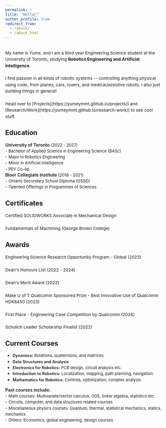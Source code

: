 ```yaml
---
permalink: /
title: "Hello👋"
author_profile: true
redirect_from: 
  - /about/
  - /about.html
---
```

<br>
<span style="line-height: 1.5; font-size: 0.97em">
  My name is Yume, and I am a third year Engineering Science student at the University of Toronto, studying <strong>Robotics Engineering and Artificial Intelligence</strong>. <br>
  <br>
  I find passion in all kinds of robotic systems -- controlling anything physical using code, from planes, cars, rovers, and medical/assistive robots. I also just building things in general!<br>
  <br>
  Head over to [Projects](https://yumeymmt.github.io/projects/) and [Research/Work](https://yumeymmt.github.io/research-work/) to see cool stuff.
</span>

<br>

Education
------
<div style="margin-bottom: 2px;">
  <span style="font-weight: 600;">University of Toronto</span><span style="font-size: 0.93em;"> (2022 - 2027)</span>
</div>
- <span style="font-size: 0.92em; line-height:1.5;">Bachelor of Applied Science in Engineering Science (BASc)</span><br>
- <span style="font-size: 0.92em; line-height:1.5;">Major in Robotics Engineering</span><br>
- <span style="font-size: 0.92em; line-height:1.5;">Minor in Artificial Intelligence</span><br>
- <span style="font-size: 0.92em; line-height:1.5; margin-bottom: 10px;">PEY Co-op</span>

<div style="margin-bottom: 2px;">
  <span style="font-weight: 600;">Bloor Collegiate Institute</span><span style="font-size: 0.93em;"> (2018 - 2021)</span>
</div>
- <span style="font-size: 0.92em; line-height:1.5;">Ontario Secondary School Diploma (OSSD)</span><br>
- <span style="font-size: 0.92em; line-height:1.5;">Talented Offerings in Programmes of Sciences</span><br>

<div style="margin-bottom: 5px;"></div>

Certificates
------
<span style="line-height: 1.5; font-size: 0.97em">
  Certified SOLIDWORKS Associate in Mechanical Design<br> 
  <br>
  Fundamentals of Machining (George Brown College)<br>
</span>

<div style="margin-bottom: 5px;"></div>

Awards
------
<span style="line-height: 1.5; font-size: 0.97em">
  Engineering Science Research Opportunity Program - Global (2023)<br> 
  <br>
  Dean's Honours List (2022 - 2024)<br>
  <br>
  Dean's Merit Award (2022)<br>
  <br>
  Make U of T Qualcomm Sponsored Prize - Best Innovative Use of Qualcomm HDK8450 (2023)<br>
  <br>
  First Place - Engineering Case Competition by Qualcomm (2024)<br>
  <br>
  Schulich Leader Scholarship Finalist (2022)
</span>

<div style="margin-bottom: 5px;"></div>

Current Courses
------
- <span style="font-size: 0.92em; line-height:1.5;"><span style="font-weight: 620;">Dynamics:</span> Rotations, quaternions, and matrices</span><br>
- <span style="font-size: 0.92em; line-height:1.5;"><span style="font-weight: 620;">Data Structures and Analysis</span></span><br>
- <span style="font-size: 0.92em; line-height:1.5;"><span style="font-weight: 620;">Electronics for Robotics:</span> PCB design, circuit analysis etc.</span><br>
- <span style="font-size: 0.92em; line-height:1.5;"><span style="font-weight: 620;">Introduction to Robotics:</span> Localization, mapping, path planning, navigation</span><br>
- <span style="font-size: 0.92em; line-height:1.5;"><span style="font-weight: 620;">Mathematics for Robotics:</span> Controls, optimization, complex analysis</span>


<div style="margin-bottom: 2px;">
  <span style="font-weight: 600;">Past courses include:</span><span style="font-size: 0.93em;"></span>
</div>
- <span style="font-size: 0.92em; line-height:1.5;">Math courses: Multivariate/vector calculus, ODE, linear algebra, statistics etc.</span><br>
- <span style="font-size: 0.92em; line-height:1.5;">Circuits, computer, and data structures related courses</span><br>
- <span style="font-size: 0.92em; line-height:1.5;">Miscellaneous physics courses: Quantum, thermal, statistical mechanics, statics, mechanics</span><br>
- <span style="font-size: 0.92em; line-height:1.5;">Others: Economics, global engineering, design courses</span><br>
